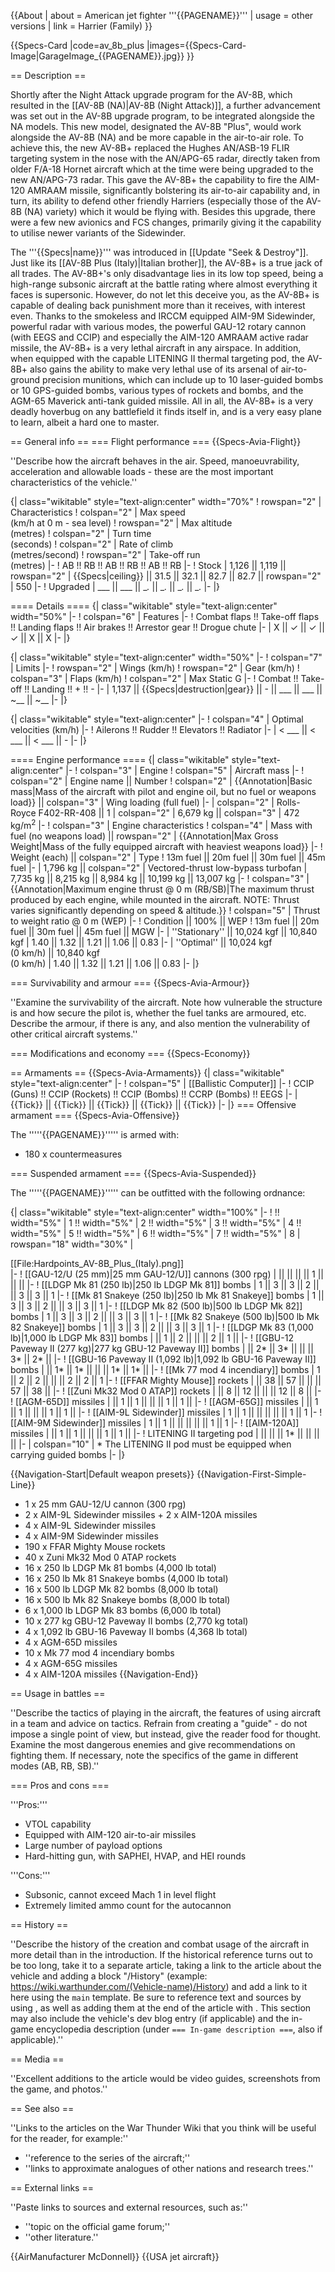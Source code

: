 {{About
| about = American jet fighter '''{{PAGENAME}}'''
| usage = other versions
| link = Harrier (Family)
}}

{{Specs-Card
|code=av_8b_plus
|images={{Specs-Card-Image|GarageImage_{{PAGENAME}}.jpg}}
}}

== Description ==
<!-- ''In the description, the first part should be about the history of and the creation and combat usage of the aircraft, as well as its key features. In the second part, tell the reader about the aircraft in the game. Insert a screenshot of the vehicle, so that if the novice player does not remember the vehicle by name, he will immediately understand what kind of vehicle the article is talking about.'' -->
Shortly after the Night Attack upgrade program for the AV-8B, which resulted in the [[AV-8B (NA)|AV-8B (Night Attack)]], a further advancement was set out in the AV-8B upgrade program, to be integrated alongside the NA models. This new model, designated the AV-8B "Plus", would work alongside the AV-8B (NA) and be more capable in the air-to-air role. To achieve this, the new AV-8B+ replaced the Hughes AN/ASB-19 FLIR targeting system in the nose with the AN/APG-65 radar, directly taken from older F/A-18 Hornet aircraft which at the time were being upgraded to the new AN/APG-73 radar. This gave the AV-8B+ the capability to fire the AIM-120 AMRAAM missile, significantly bolstering its air-to-air capability and, in turn, its ability to defend other friendly Harriers (especially those of the AV-8B (NA) variety) which it would be flying with. Besides this upgrade, there were a few new avionics and FCS changes, primarily giving it the capability to utilise newer variants of the Sidewinder.

The '''{{Specs|name}}''' was introduced in [[Update "Seek & Destroy"]]. Just like its [[AV-8B Plus (Italy)|Italian brother]], the AV-8B+ is a true jack of all trades. The AV-8B+'s only disadvantage lies in its low top speed, being a high-range subsonic aircraft at the battle rating where almost everything it faces is supersonic. However, do not let this deceive you, as the AV-8B+ is capable of dealing back punishment more than it receives, with interest even. Thanks to the smokeless and IRCCM equipped AIM-9M Sidewinder, powerful radar with various modes, the powerful GAU-12 rotary cannon (with EEGS and CCIP) and especially the AIM-120 AMRAAM active radar missile, the AV-8B+ is a very lethal aircraft in any airspace. In addition, when equipped with the capable LITENING II thermal targeting pod, the AV-8B+ also gains the ability to make very lethal use of its arsenal of air-to-ground precision munitions, which can include up to 10 laser-guided bombs or 10 GPS-guided bombs, various types of rockets and bombs, and the AGM-65 Maverick anti-tank guided missile. All in all, the AV-8B+ is a very deadly hoverbug on any battlefield it finds itself in, and is a very easy plane to learn, albeit a hard one to master.

== General info ==
=== Flight performance ===
{{Specs-Avia-Flight}}
<!-- ''Describe how the aircraft behaves in the air. Speed, manoeuvrability, acceleration and allowable loads - these are the most important characteristics of the vehicle.'' -->
''Describe how the aircraft behaves in the air. Speed, manoeuvrability, acceleration and allowable loads - these are the most important characteristics of the vehicle.''

{| class="wikitable" style="text-align:center" width="70%"
! rowspan="2" | Characteristics
! colspan="2" | Max speed<br>(km/h at 0 m - sea level)
! rowspan="2" | Max altitude<br>(metres)
! colspan="2" | Turn time<br>(seconds)
! colspan="2" | Rate of climb<br>(metres/second)
! rowspan="2" | Take-off run<br>(metres)
|-
! AB !! RB !! AB !! RB !! AB !! RB
|-
! Stock
| 1,126 || 1,119 || rowspan="2" | {{Specs|ceiling}} || 31.5 || 32.1 || 82.7 || 82.7 || rowspan="2" | 550
|-
! Upgraded
| ___ || ___ || __._ || __._ || __._ || __._
|-
|}

==== Details ====
{| class="wikitable" style="text-align:center" width="50%"
|-
! colspan="6" | Features
|-
! Combat flaps !! Take-off flaps !! Landing flaps !! Air brakes !! Arrestor gear !! Drogue chute
|-
| X || ✓ || ✓ || ✓ || X || X <!-- ✓ -->
|-
|}

{| class="wikitable" style="text-align:center" width="50%"
|-
! colspan="7" | Limits
|-
! rowspan="2" | Wings (km/h)
! rowspan="2" | Gear (km/h)
! colspan="3" | Flaps (km/h)
! colspan="2" | Max Static G
|-
! Combat !! Take-off !! Landing !! + !! -
|-
| 1,137 <!-- {{Specs|destruction|body}} --> || {{Specs|destruction|gear}} || - || ___ || ___ || ~__ || ~__
|-
|}

{| class="wikitable" style="text-align:center"
|-
! colspan="4" | Optimal velocities (km/h)
|-
! Ailerons !! Rudder !! Elevators !! Radiator
|-
| < ___ || < ___ || < ___ || -
|-
|}

==== Engine performance ====
{| class="wikitable" style="text-align:center"
|-
! colspan="3" | Engine
! colspan="5" | Aircraft mass
|-
! colspan="2" | Engine name || Number
! colspan="2" | {{Annotation|Basic mass|Mass of the aircraft with pilot and engine oil, but no fuel or weapons load}} || colspan="3" | Wing loading (full fuel)
|-
| colspan="2" | Rolls-Royce F402-RR-408 || 1
| colspan="2" | 6,679 kg || colspan="3" | 472 kg/m<sup>2</sup>
|-
! colspan="3" | Engine characteristics
! colspan="4" | Mass with fuel (no weapons load) || rowspan="2" | {{Annotation|Max Gross<br>Weight|Mass of the fully equipped aircraft with heaviest weapons load}}
|-
! Weight (each) || colspan="2" | Type
! 13m fuel || 20m fuel || 30m fuel || 45m fuel
|-
| 1,796 kg || colspan="2" | Vectored-thrust low-bypass turbofan
| 7,735 kg || 8,215 kg || 8,984 kg || 10,199 kg || 13,007 kg
|-
! colspan="3" | {{Annotation|Maximum engine thrust @ 0 m (RB/SB)|The maximum thrust produced by each engine, while mounted in the aircraft. NOTE: Thrust varies significantly depending on speed & altitude.}}
! colspan="5" | Thrust to weight ratio @ 0 m (WEP)
|-
! Condition || 100% || WEP
! 13m fuel || 20m fuel || 30m fuel || 45m fuel || MGW
|-
| ''Stationary'' || 10,024 kgf || 10,840 kgf
| 1.40 || 1.32 || 1.21 || 1.06 || 0.83
|-
| ''Optimal'' || 10,024 kgf<br>(0 km/h) || 10,840 kgf<br>(0 km/h)
| 1.40 || 1.32 || 1.21 || 1.06 || 0.83
|-
|}

=== Survivability and armour ===
{{Specs-Avia-Armour}}
<!-- ''Examine the survivability of the aircraft. Note how vulnerable the structure is and how secure the pilot is, whether the fuel tanks are armoured, etc. Describe the armour, if there is any, and also mention the vulnerability of other critical aircraft systems.'' -->
''Examine the survivability of the aircraft. Note how vulnerable the structure is and how secure the pilot is, whether the fuel tanks are armoured, etc. Describe the armour, if there is any, and also mention the vulnerability of other critical aircraft systems.''

=== Modifications and economy ===
{{Specs-Economy}}

== Armaments ==
{{Specs-Avia-Armaments}}
{| class="wikitable" style="text-align:center"
|-
! colspan="5" | [[Ballistic Computer]]
|-
! CCIP (Guns) !! CCIP (Rockets) !! CCIP (Bombs) !! CCRP (Bombs) !! EEGS
|-
| {{Tick}} || {{Tick}} || {{Tick}} || {{Tick}} || {{Tick}}
|-
|}
=== Offensive armament ===
{{Specs-Avia-Offensive}}
<!-- ''Describe the offensive armament of the aircraft, if any. Describe how effective the cannons and machine guns are in a battle, and also what belts or drums are better to use. If there is no offensive weaponry, delete this subsection.'' -->

The '''''{{PAGENAME}}''''' is armed with:

* 180 x countermeasures

=== Suspended armament ===
{{Specs-Avia-Suspended}}
<!-- ''Describe the aircraft's suspended armament: additional cannons under the wings, bombs, rockets and torpedoes. This section is especially important for bombers and attackers. If there is no suspended weaponry remove this subsection.'' -->

The '''''{{PAGENAME}}''''' can be outfitted with the following ordnance:

{| class="wikitable" style="text-align:center" width="100%"
|-
! !! width="5%" | 1 !! width="5%" | 2 !! width="5%" | 3 !! width="5%" | 4 !! width="5%" | 5 !! width="5%" | 6 !! width="5%" | 7 !! width="5%" | 8
| rowspan="18" width="30%" | <div class="ttx-image">[[File:Hardpoints_AV-8B_Plus_(Italy).png]]</div>
|-
! [[GAU-12/U (25 mm)|25 mm GAU-12/U]] cannons (300 rpg)
| || || || || 1 || || ||
|-
! [[LDGP Mk 81 (250 lb)|250 lb LDGP Mk 81]] bombs
| 1 || 3 || 3 || 2 || || 3 || 3 || 1
|-
! [[Mk 81 Snakeye (250 lb)|250 lb Mk 81 Snakeye]] bombs
| 1 || 3 || 3 || 2 || || 3 || 3 || 1
|-
! [[LDGP Mk 82 (500 lb)|500 lb LDGP Mk 82]] bombs
| 1 || 3 || 3 || 2 || || 3 || 3 || 1
|-
! [[Mk 82 Snakeye (500 lb)|500 lb Mk 82 Snakeye]] bombs
| 1 || 3 || 3 || 2 || || 3 || 3 || 1
|-
! [[LDGP Mk 83 (1,000 lb)|1,000 lb LDGP Mk 83]] bombs
| || 1 || 2 || || || 2 || 1 ||
|-
! [[GBU-12 Paveway II (277 kg)|277 kg GBU-12 Paveway II]] bombs
| || 2* || 3* || || || 3* || 2* ||
|-
! [[GBU-16 Paveway II (1,092 lb)|1,092 lb GBU-16 Paveway II]] bombs
| || 1* || 1* || || || 1* || 1* ||
|-
! [[Mk 77 mod 4 incendiary]] bombs
| 1 || 2 || 2 || || || 2 || 2 || 1
|-
! [[FFAR Mighty Mouse]] rockets
| || 38 || 57 || || || 57 || 38 ||
|-
! [[Zuni Mk32 Mod 0 ATAP]] rockets
| || 8 || 12 || || || 12 || 8 ||
|-
! [[AGM-65D]] missiles
| || 1 || 1 || || || 1 || 1 ||
|-
! [[AGM-65G]] missiles
| || 1 || 1 || || || 1 || 1 ||
|-
! [[AIM-9L Sidewinder]] missiles
| 1 || 1 || || || || || 1 || 1
|-
! [[AIM-9M Sidewinder]] missiles
| 1 || 1 || || || || || 1 || 1
|-
! [[AIM-120A]] missiles
| || 1 || 1 || || || 1 || 1 ||
|-
! LITENING II targeting pod
| || || || 1* || || || ||
|-
| colspan="10" | * The LITENING II pod must be equipped when carrying guided bombs
|-
|}

{{Navigation-Start|Default weapon presets}}
{{Navigation-First-Simple-Line}}

* 1 x 25 mm GAU-12/U cannon (300 rpg)
* 2 x AIM-9L Sidewinder missiles + 2 x AIM-120A missiles
* 4 x AIM-9L Sidewinder missiles
* 4 x AIM-9M Sidewinder missiles
* 190 x FFAR Mighty Mouse rockets
* 40 x Zuni Mk32 Mod 0 ATAP rockets
* 16 x 250 lb LDGP Mk 81 bombs (4,000 lb total)
* 16 x 250 lb Mk 81 Snakeye bombs (4,000 lb total)
* 16 x 500 lb LDGP Mk 82 bombs (8,000 lb total)
* 16 x 500 lb Mk 82 Snakeye bombs (8,000 lb total)
* 6 x 1,000 lb LDGP Mk 83 bombs (6,000 lb total)
* 10 x 277 kg GBU-12 Paveway II bombs (2,770 kg total)
* 4 x 1,092 lb GBU-16 Paveway II bombs (4,368 lb total)
* 4 x AGM-65D missiles
* 10 x Mk 77 mod 4 incendiary bombs
* 4 x AGM-65G missiles
* 4 x AIM-120A missiles
{{Navigation-End}}

== Usage in battles ==
<!-- ''Describe the tactics of playing in the aircraft, the features of using aircraft in a team and advice on tactics. Refrain from creating a "guide" - do not impose a single point of view, but instead, give the reader food for thought. Examine the most dangerous enemies and give recommendations on fighting them. If necessary, note the specifics of the game in different modes (AB, RB, SB).'' -->
''Describe the tactics of playing in the aircraft, the features of using aircraft in a team and advice on tactics. Refrain from creating a "guide" - do not impose a single point of view, but instead, give the reader food for thought. Examine the most dangerous enemies and give recommendations on fighting them. If necessary, note the specifics of the game in different modes (AB, RB, SB).''

=== Pros and cons ===
<!-- ''Summarise and briefly evaluate the vehicle in terms of its characteristics and combat effectiveness. Mark its pros and cons in the bulleted list. Try not to use more than 6 points for each of the characteristics. Avoid using categorical definitions such as "bad", "good" and the like - use substitutions with softer forms such as "inadequate" and "effective".'' -->

'''Pros:'''

* VTOL capability
* Equipped with AIM-120 air-to-air missiles
* Large number of payload options
* Hard-hitting gun, with SAPHEI, HVAP, and HEI rounds

'''Cons:'''

* Subsonic, cannot exceed Mach 1 in level flight
* Extremely limited ammo count for the autocannon

== History ==
<!-- ''Describe the history of the creation and combat usage of the aircraft in more detail than in the introduction. If the historical reference turns out to be too long, take it to a separate article, taking a link to the article about the vehicle and adding a block "/History" (example: <nowiki>https://wiki.warthunder.com/(Vehicle-name)/History</nowiki>) and add a link to it here using the <code>main</code> template. Be sure to reference text and sources by using <code><nowiki><ref></ref></nowiki></code>, as well as adding them at the end of the article with <code><nowiki><references /></nowiki></code>. This section may also include the vehicle's dev blog entry (if applicable) and the in-game encyclopedia description (under <code><nowiki>=== In-game description ===</nowiki></code>, also if applicable).'' -->
''Describe the history of the creation and combat usage of the aircraft in more detail than in the introduction. If the historical reference turns out to be too long, take it to a separate article, taking a link to the article about the vehicle and adding a block "/History" (example: <nowiki>https://wiki.warthunder.com/(Vehicle-name)/History</nowiki>) and add a link to it here using the <code>main</code> template. Be sure to reference text and sources by using <code><nowiki><ref></ref></nowiki></code>, as well as adding them at the end of the article with <code><nowiki><references /></nowiki></code>. This section may also include the vehicle's dev blog entry (if applicable) and the in-game encyclopedia description (under <code><nowiki>=== In-game description ===</nowiki></code>, also if applicable).''

== Media ==
<!-- ''Excellent additions to the article would be video guides, screenshots from the game, and photos.'' -->
''Excellent additions to the article would be video guides, screenshots from the game, and photos.''

== See also ==
<!-- ''Links to the articles on the War Thunder Wiki that you think will be useful for the reader, for example:''
* ''reference to the series of the aircraft;''
* ''links to approximate analogues of other nations and research trees.'' -->
''Links to the articles on the War Thunder Wiki that you think will be useful for the reader, for example:''

* ''reference to the series of the aircraft;''
* ''links to approximate analogues of other nations and research trees.''

== External links ==
<!-- ''Paste links to sources and external resources, such as:''
* ''topic on the official game forum;''
* ''other literature.'' -->
''Paste links to sources and external resources, such as:''

* ''topic on the official game forum;''
* ''other literature.''

{{AirManufacturer McDonnell}}
{{USA jet aircraft}}